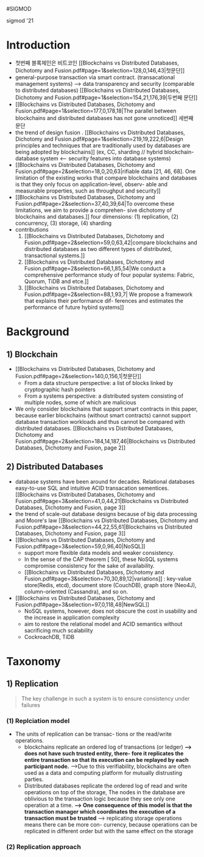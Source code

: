 #SIGMOD

sigmod '21

# Introduction

-  첫번째 블록체인은 비트코인 [[Blockchains vs Distributed Databases, Dichotomy and Fusion.pdf#page=1&selection=128,0,146,43|첫문단]]
- general-purpose transaction via smart contract. (transacational management systems) --> data transparency and security (comparable to distributed databases) [[Blockchains vs Distributed Databases, Dichotomy and Fusion.pdf#page=1&selection=154,21,176,39|두번째 문단]]
-  [[Blockchains vs Distributed Databases, Dichotomy and Fusion.pdf#page=1&selection=177,0,178,18|The parallel between blockchains and distributed databases has not gone unnoticed]] 세번째 문단
- the trend of design fusion . [[Blockchains vs Distributed Databases, Dichotomy and Fusion.pdf#page=1&selection=219,19,222,6|Design principles and techniques that are traditionally used by databases are being adopted by blockchains]] (ex, CC, sharding // hybrid blockchain-database system <-- security features into database systems)
- [[Blockchains vs Distributed Databases, Dichotomy and Fusion.pdf#page=2&selection=18,0,20,63|rifiable data [21, 46, 68]. One limitation of the existing works that compare blockchains and databases is that they only focus on application-level, observ- able and measurable properties, such as throughput and security]]
-  [[Blockchains vs Distributed Databases, Dichotomy and Fusion.pdf#page=2&selection=37,40,39,64|To overcome these limitations, we aim to provide a comprehen- sive dichotomy of blockchains and databases.]] four dimensions: (1) replication, (2) concurrency, (3) storage, (4) sharding
- contributions
	1.  [[Blockchains vs Distributed Databases, Dichotomy and Fusion.pdf#page=2&selection=59,0,63,42|compare blockchains and distributed databases as two different types of distributed, transactional systems.]]
	2.  [[Blockchains vs Distributed Databases, Dichotomy and Fusion.pdf#page=2&selection=66,1,85,54|We conduct a comprehensive performance study of four popular systems: Fabric, Quorum, TiDB and etce.]]
	3. [[Blockchains vs Distributed Databases, Dichotomy and Fusion.pdf#page=2&selection=88,1,93,7| We propose a framework that explains their performance dif- ferences and estimates the performance of future hybird systems]]

# Background
## 1) Blockchain
- [[Blockchains vs Distributed Databases, Dichotomy and Fusion.pdf#page=2&selection=140,0,156,1|첫문단]]
	- From a data structure perspective: a list of blocks linked by cryptographic hash pointers
	- From a systems perspective: a distributed system consisting of multiple nodes, some of which are malicious
- We only consider blockchains that support smart contracts in this paper, because earlier blockchains (without smart contracts) cannot support database transaction workloads and thus cannot be compared with distributed databases. [[Blockchains vs Distributed Databases, Dichotomy and Fusion.pdf#page=2&selection=184,14,187,46|Blockchains vs Distributed Databases, Dichotomy and Fusion, page 2]]

## 2) Distributed Databases
- database systems have been around for decades. Relational databases easy-to-use SQL and intuitive ACID transacation sementices. [[Blockchains vs Distributed Databases, Dichotomy and Fusion.pdf#page=3&selection=41,0,44,21|Blockchains vs Distributed Databases, Dichotomy and Fusion, page 3]]
- the trend of scale-out database designs because of big data processing and Moore's law [[Blockchains vs Distributed Databases, Dichotomy and Fusion.pdf#page=3&selection=44,22,55,61|Blockchains vs Distributed Databases, Dichotomy and Fusion, page 3]]
- [[Blockchains vs Distributed Databases, Dichotomy and Fusion.pdf#page=3&selection=59,0,96,40|NoSQL]]
	- support more flexible data models and weaker consistency.
	- In the sense of the CAP theorem [ 50], these NoSQL systems compromise consistency for the sake of availability.
	- [[Blockchains vs Distributed Databases, Dichotomy and Fusion.pdf#page=3&selection=70,30,89,12|variations]] : key-value store(Redis, etcd), document store (CouchDB), graph store (Neo4J), column-oriented (Cassandra), and so on.
- [[Blockchains vs Distributed Databases, Dichotomy and Fusion.pdf#page=3&selection=97,0,118,48|NewSQL]]
	-  NoSQL systems, however, does not obscure the cost in usability and the increase in application complexity
	- aim to restore the relational model and ACID semantics without sacrificing much scalability
	- CockroachDB, TiDB

# Taxonomy
## 1) Replication
> The key challenge in such a system is to ensure consistency under failures

### (1) Replciation model
- The units of replication can be transac- tions or the read/write operations.
	- blockchains replicate an ordered log of transactions (or ledger)
	  **--> does not have such trusted entity, there- fore it replicates the entire transaction so that its execution can be replayed by each participant node.**
	  -->Due to this verifiability, blockchains are often used as a data and computing platform for mutually distrusting parties.
	- Distributed databases replicate the ordered log of read and write operations on top of the storage, The nodes in the database are oblivious to the transaction logic because they see only one operation at a time. 
	  **--> One consequence of this model is that the transaction manager which coordinates the execution of a transaction must be trusted**
	  --> replicating storage operations means there can be more con- currency, because operations can be replicated in different order but with the same effect on the storage

### (2) Replication approach
